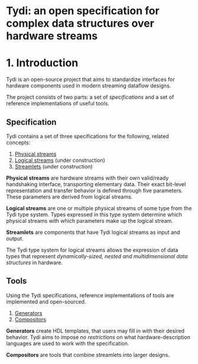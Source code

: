 # Tydi: an open specification for complex data structures over hardware streams

# 1. Introduction

Tydi is an open-source project that aims to standardize interfaces for hardware components used in modern streaming dataflow designs.

The project consists of two parts: a set of *specifications* and a set of reference implementations of useful tools.

## Specification

Tydi contains a set of three specifications for the following, related concepts:

1. [Physical streams](./specification/physical.md)
2. [Logical streams](./specification/logical.md) (under construction)
3. [Streamlets](./specification/streamlet.md) (under construction)

**Physical streams** are hardware streams with their own valid/ready handshaking interface, transporting elementary data. Their exact bit-level representation and transfer behavior is defined through five parameters. These parameters are derived from logical streams.

**Logical streams** are one or multiple physical streams of some type from the Tydi type system. Types expressed in this type system determine which physical streams with which parameters make up the logical stream.

**Streamlets** are components that have Tydi logical streams as input and output.

The Tydi type system for logical streams allows the expression of data types that represent *dynamically-sized, nested and multidimensional data structures* in hardware.

## Tools

Using the Tydi specifications, reference implementations of tools are implemented and open-sourced.

1. [Generators](./tools/generators.md)
2. [Compositors](./tools/compositors.md)

**Generators** create HDL templates, that users may fill in with their desired behavior. Tydi aims to impose *no restrictions* on what hardware-description languages are used to work with the specification.

**Compositors** are tools that combine streamlets into larger designs.
